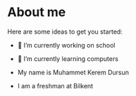 # About me 

Here are some ideas to get you started:

- 🔭 I’m currently working on school
- 🌱 I’m currently learning computers
  
- My name is Muhammet Kerem Dursun
- I am a freshman at Bilkent
  
  
